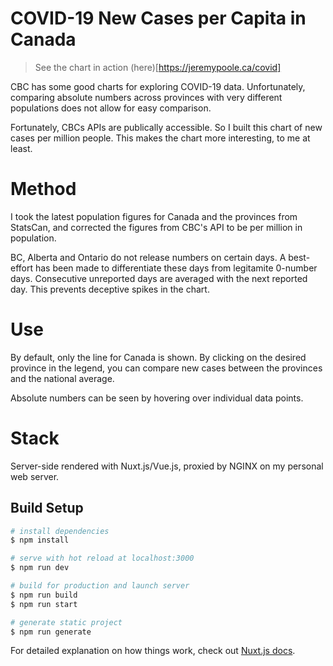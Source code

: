 # COVID-19 New Cases per Capita in Canada

> See the chart in action (here)[https://jeremypoole.ca/covid]

CBC has some good charts for exploring COVID-19 data. Unfortunately, comparing absolute numbers across provinces with very different populations does not allow for easy comparison.

Fortunately, CBCs APIs are publically accessible. So I built this chart of new cases per million people. This makes the chart more interesting, to me at least.

# Method

I took the latest population figures for Canada and the provinces from StatsCan, and corrected the figures from CBC's API to be per million in population.

BC, Alberta and Ontario do not release numbers on certain days. A best-effort has been made to differentiate these days from legitamite 0-number days. Consecutive unreported days are averaged with the next reported day. This prevents deceptive spikes in the chart.

# Use

By default, only the line for Canada is shown. By clicking on the desired province in the legend, you can compare new cases between the provinces and the national average.

Absolute numbers can be seen by hovering over individual data points.

# Stack

Server-side rendered with Nuxt.js/Vue.js, proxied by NGINX on my personal web server.

## Build Setup

```bash
# install dependencies
$ npm install

# serve with hot reload at localhost:3000
$ npm run dev

# build for production and launch server
$ npm run build
$ npm run start

# generate static project
$ npm run generate
```

For detailed explanation on how things work, check out [Nuxt.js docs](https://nuxtjs.org).
